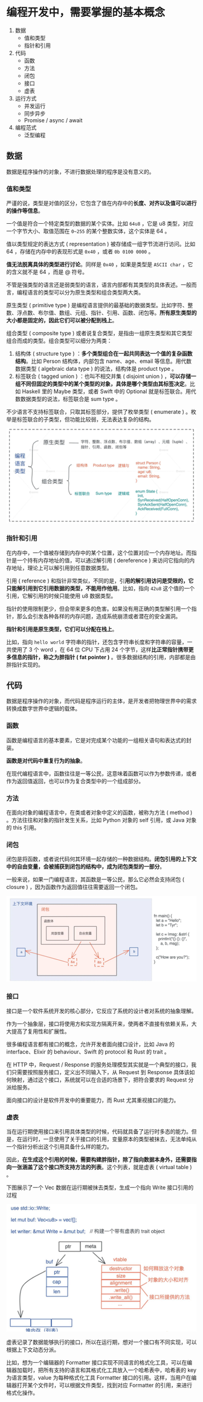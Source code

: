 # 编程开发中，需要掌握的基本概念

1. 数据
   - 值和类型
   - 指针和引用
1. 代码
   - 函数
   - 方法
   - 闭包
   - 接口
   - 虚表
1. 运行方式
   - 并发运行
   - 同步异步
   - Promise / async / await
1. 编程范式
   - 泛型编程

## 数据

数据是程序操作的对象，不进行数据处理的程序是没有意义的。

### 值和类型

严谨的说，类型是对值的区分，它包含了值在内存中的**长度、对齐以及值可以进行的操作等信息**。

一个值是符合一个特定类型的数据的某个实体。比如 `64u8` ，它是 u8 类型，对应一个字节大小、取值范围在 `0~255` 的某个整数实体，这个实体是 64 。

值以类型规定的表达方式 ( representation ) 被存储成一组字节流进行访问。比如 64 ，存储在内存中的表现形式是 `0x40` ，或者 `0b 0100 0000` 。

**值无法脱离具体的类型进行讨论**。同样是 `0x40` ，如果是类型是 `ASCII char` ，它的含义就不是 64 ，而是 @ 符号。

不管是强类型的语言还是弱类型的语言，语言内部都有其类型的具体表述。一般而言，编程语言的类型可以分为原生类型和组合类型两大类。

原生类型 ( primitive type ) 是编程语言提供的最基础的数据类型。比如字符、整数、浮点数、布尔值、数组、元组、指针、引用、函数、闭包等。**所有原生类型的大小都是固定的，因此它们可以被分配到栈上**。

组合类型 ( composite type ) 或者说复合类型，是指由一组原生类型和其它类型组合而成的类型。组合类型可以细分为两类：

1. 结构体 ( structure type ) ：**多个类型组合在一起共同表达一个值的复杂函数结构**。比如 Person 结构体，内部包含 name、age、email 等信息。用代数数据类型 ( algebraic data type ) 的说法，结构体是 product type 。
1. 标签联合 ( tagged union ) ：也叫不相交并集 ( disjoint union ) ，**可以存储一组不同但固定的类型中的某个类型的对象，具体是哪个类型由其标签决定**。比如 Haskell 里的 Maybe 类型，或者 Swift 中的 Optional 就是标签联合。用代数数据类型的说法，标签联合是 sum type 。

不少语言不支持标签联合，只取其标签部分，提供了枚举类型 ( enumerate ) 。枚举是标签联合的子类型，但功能比较弱，无法表达复杂的结构。

![](/rust/pre-datatype.jpg)

### 指针和引用

在内存中，一个值被存储到内存中的某个位置，这个位置对应一个内存地址。而指针是一个持有内存地址的值，可以通过解引用 ( dereference ) 来访问它指向的内存地址，理论上可以解引用到任意数据类型。

引用 ( reference ) 和指针非常类似，不同的是，引**用的解引用访问是受限的，它只能解引用到它引用数据的类型，不能用作他用**。比如，指向 `42u8` 这个值的一个引用，它解引用的时候只能使用 u8 数据类型。

指针的使用限制更少，但会带来更多的危害。如果没有用正确的类型解引用一个指针，那么会引发各种各样的内存问题，造成系统崩溃或者潜在的安全漏洞。

**指针和引用是原生类型，它们可以分配在栈上**。

比如，指向 `hello world` 字符串的指针，还包含字符串长度和字符串的容量，一共使用了 3 个 word ，在 64 位 CPU 下占用 24 个字节，这样**比正常指针携带更多信息的指针，称之为胖指针 ( fat pointer )** 。很多数据结构的引用，内部都是由胖指针实现的。

## 代码

数据是程序操作的对象，而代码是程序运行的主体，是开发者把物理世界中的需求转换成数字世界中逻辑的载体。

### 函数

函数是编程语言的基本要素，它是对完成某个功能的一组相关语句和表达式的封装。

**函数是对代码中重复行为的抽象**。

在现代编程语言中，函数往往是一等公民，这意味着函数可以作为参数传递，或者作为返回值返回，也可以作为复合类型中的一个组成部分。

### 方法

在面向对象的编程语言中，在类或者对象中定义的函数，被称为方法 ( method ) 。方法往往和对象的指针发生关系，比如 Python 对象的 self 引用，或 Java 对象的 this 引用。

### 闭包

闭包是将函数，或者说代码何其环境一起存储的一种数据结构。**闭包引用的上下文中的自由变量，会被捕获到闭包的结构中，成为闭包类型的一部分**。

一般来说，如果一门编程语言，其函数是一等公民，那么它必然会支持闭包 ( closure ) ，因为函数作为返回值往往需要返回一个闭包。

![closure](/rust/pre-closure.jpg)

### 接口

接口是一个软件系统开发的核心部分，它反应了系统的设计者对系统的抽象理解。

作为一个抽象层，接口将使用方和实现方隔离开来，使两者不直接有依赖关系，大大提高了复用性和扩展性。

很多编程语言都有接口的概念，允许开发者面向接口设计，比如 Java 的 interface、Elixir 的 behaviour、Swift 的 protocol 和 Rust 的 trait 。

在 HTTP 中，Request / Response 的服务处理模型其实就是一个典型的接口，我们只需要按照服务接口，定义出不同输入下，从 Request 到 Response 具体该如何映射，通过这个接口，系统就可以在合适的场景下，把符合要求的 Request 分派给服务。

面向接口的设计是软件开发中的重要能力，而 Rust 尤其重视接口的能力。

### 虚表

当在运行期使用接口来引用具体类型的时候，代码就具备了运行时多态的能力。但是，在运行时，一旦使用了关于接口的引用，变量原本的类型被抹去，无法单纯从一个指针分析出这个引用具备什么样的能力。

因此，**在生成这个引用的时候，需要构建胖指针，除了指向数据本身外，还需要指向一张涵盖了这个接口所支持方法的列表**。这个列表，就是虚表 ( virtual table ) 。

下图展示了一个 Vec 数据在运行期被抹去类型，生成一个指向 Write 接口引用的过程

![](/rust/pre-runtime-removed-type.jpg)

虚表记录了数据能够执行的接口，所以在运行期，想对一个接口有不同实现，可以根据上下文动态分派。

比如，想为一个编辑器的 Formatter 接口实现不同语言的格式化工具，可以在编辑器加载时，把所有支持的语言和其格式化工具放入一个哈希表中，哈希表的 key 为语言类型，value 为每种格式化工具 Formatter 接口的引用。这样，当用户在编辑器打开某个文件时，可以根据文件类型，找到对应 Formatter 的引用，来进行格式化操作。
